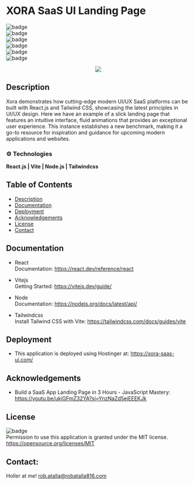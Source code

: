 # XORA SaaS UI Landing Page


  ![badge](https://img.shields.io/github/languages/top/ratalla816/xora-saas-ui)
  <br> 
  ![badge](https://img.shields.io/github/languages/count/ratalla816/xora-saas-ui)
  <br>
  ![badge](https://img.shields.io/github/issues/ratalla816/xora-saas-ui)
  <br>
  ![badge](https://img.shields.io/github/issues-closed/ratalla816/xora-saas-ui)
  <br>
  ![badge](https://img.shields.io/github/last-commit/ratalla816/xora-saas-ui)
  <br>
  ![badge](https://img.shields.io/badge/license-MIT-important)

  <p align="center">
  <a href="https://skillicons.dev">
    <img src="https://skillicons.dev/icons?i=vite,react,nodejs,tailwindcss" />
  </a>
</p>
  
## Description

Xora demonstrates how cutting-edge modern UI/UX SaaS platforms can be built with React.js and Tailwind CSS, showcasing the latest principles in UI/UX design. Here we have an example of a slick landing page that features an intuitive interface, fluid animations that provides an exceptional user experience.
This instance establishes a new benchmark, making it a go-to resource for inspiration and guidance for upcoming modern applications and websites.



### ⚙️ Technologies

**React.js | Vite | Node.js | Tailwindcss**

 
  ## Table of Contents
  - [Description](#description)
  - [Documentation](#documentation)
  - [Deployment](#deployment)
  - [Acknowledgements](#acknowledgements)
  - [License](#license)
  - [Contact](#contact)

  ## Documentation
  
* React<br>
Documentation: https://react.dev/reference/react

* Vitejs<br>
Getting Started: https://vitejs.dev/guide/

* Node<br>
Documentation: https://nodejs.org/docs/latest/api/

* Tailwindcss<br>
Install Tailwind CSS with Vite: https://tailwindcss.com/docs/guides/vite


## Deployment

   * This application is deployed using Hostinger at: https://xora-saas-ui.com/
   
 
 
  
  <!-- ## Screenshot
  ![Screenshot](./public/images/gif1.gif)
  ![Screenshot](./public/images/gif2.gif) -->
  
  
  ## Acknowledgements
  
  * Build a SaaS App Landing Page in 3 Hours - JavaScript Mastery: https://youtu.be/ukiGFmZ32YA?si=YnzNaZd5ejEEEKJk
    
  ## License
  ![badge](https://img.shields.io/badge/license-MIT-important)
  <br>
  Permission to use this application is granted under the MIT license. <https://opensource.org/licenses/MIT>


   ## Contact:
   Holler at me! <a href="mailto:rob.atalla@robatalla816.com">rob.atalla@robatalla816.com</a>